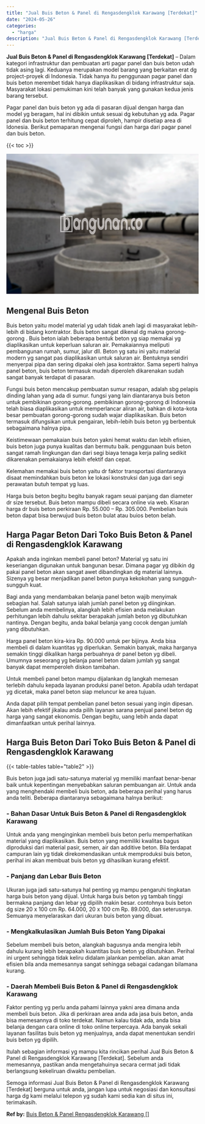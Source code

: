 ```yaml
---
title: "Jual Buis Beton & Panel di Rengasdengklok Karawang [Terdekat]"
date: "2024-05-26"
categories: 
  - "harga"
description: "Jual Buis Beton & Panel di Rengasdengklok Karawang [Terdekat]. Semoga informasi Jual Buis Beton & Panel di Rengasdengklok Karawang [Terdekat] berguna untuk..."
---
```


**Jual Buis Beton & Panel di Rengasdengklok Karawang \[Terdekat\]** – Dalam kategori infrastruktur dan pembuatan arti pagar panel dan buis beton udah tidak asing lagi. Keduanya merupakan model barang yang berkaitan erat dg project-proyek di Indonesia. Tidak hanya itu penggunaan pagar panel dan buis beton merembet tidak hanya diaplikasikan di bidang infrastruktur saja. Masyarakat lokasi pemukiman kini telah banyak yang gunakan kedua jenis barang tersebut.

Pagar panel dan buis beton yg ada di pasaran dijual dengan harga dan model yg beragam, hal ini dibikin untuk sesuai dg kebutuhan yg ada. Pagar panel dan buis beton terhitung cepat diproleh, hampir disetiap area di Idonesia. Berikut pemaparan mengenai fungsi dan harga dari pagar panel dan buis beton.

{{< toc >}}

![Jual Buis Beton & Panel di Rengasdengklok Karawang [Terdekat]](/images/jual-panel-buis-beton-murah-18.png)

## Mengenal Buis Beton

Buis beton yaitu model material yg udah tidak aneh lagi di masyarakat lebih-lebih di bidang kontraktor. Buis beton sangat dikenal dg makna gorong-gorong . Buis beton ialah beberapa bentuk beton yg siap memakai yg diaplikasikan untuk keperluan saluran air. Pemakaiannya meliputi pembangunan rumah, sumur, jalur dll. Beton yg satu ini yaitu material modern yg sangat pas diaplikasikan untuk saluran air. Bentuknya sendiri menyerpai pipa dan sering dipakai oleh jasa kontraktor. Sama seperti halnya panel beton, buis beton termasuk mudah diperoleh dikarenakan sudah sangat banyak terdapat di pasaran.

Fungsi buis beton mencakup pembuatan sumur resapan, adalah sbg pelapis dinding lahan yang ada di sumur. fungsi yang lain diantaranya buis beton untuk pembikinan gorong-gorong. pembikinan gorong-gorong di Indonesia telah biasa diaplikasikan untuk memperlancar aliran air, bahkan di kota-kota besar pembuatan gorong-gorong sudah wajar diaplikasikan. Buis beton termasuk difungsikan untuk pengairan, lebih-lebih buis beton yg berbentuk sebagaimana halnya pipa.

Keistimewaan pemakaian buis beton yakni hemat waktu dan lebih efisien, buis beton juga punya kualitas dan bermutu baik. penggunaan buis beton sangat ramah lingkungan dan dari segi biaya tenaga kerja paling sedikit dikarenakan pemakaianya lebih efektif dan cepat.

Kelemahan memakai buis beton yaitu dr faktor transportasi diantaranya disaat memindahkan buis beton ke lokasi konstruksi dan juga dari segi perawatan butuh tempat yg luas.

Harga buis beton begitu begitu banyak ragam seuai panjang dan diameter dr size tersebut. Buis beton mampu dibeli secara online via web. Kisaran harga dr buis beton perkiraan Rp. 55.000 – Rp. 305.000. Pembelian buis beton dapat bisa berwujud buis beton bulat atau buios beton belah.

## Harga Pagar Beton Dari Toko Buis Beton & Panel di Rengasdengklok Karawang

Apakah anda inginkan membeli panel beton? Material yg satu ini keseriangan digunakan untuk bangunan besar. Dimana pagar yg dibikin dg pakai panel beton akan sangat awet dibandingkan dg material lainnya. Sizenya yg besar menjadikan panel beton punya kekokohan yang sungguh-sungguh kuat.

Bagi anda yang mendambakan belanja panel beton wajib menyimak sebagian hal. Salah satunya ialah jumlah panel beton yg diinginkan. Sebelum anda membelinya, alangkah lebih efisien anda melakukan perhitungan lebih dahulu sekitar berapakah jumlah beton yg dibutuhkan nantinya. Dengan begitu, anda bakal belanja yang cocok dengan jumlah yang dibutuhkan.

Harga panel beton kira-kira Rp. 90.000 untuk per bijinya. Anda bisa membeli di dalam kuantitas yg diperlukan. Semakin banyak, maka harganya semakin tinggi dikalikan harga perbuahnya dr panel beton yg dibeli. Umumnya seseorang yg belanja panel beton dalam jumlah yg sangat banyak dapat memperoleh diskon tambahan.

Untuk membeli panel beton mampu dijalankan dg langkah memesan terlebih dahulu kepada layanan produksi panel beton. Apabila udah terdapat yg dicetak, maka panel beton siap meluncur ke area tujuan.

Anda dapat pilih tempat pembelian panel beton sesuai yang ingin dipesan. Akan lebih efektif jikalau anda pilih layanan sarana penjual panel beton dg harga yang sangat ekonomis. Dengan begitu, uang lebih anda dapat dimanfaatkan untuk perihal lainnya.

## Harga Buis Beton Dari Toko Buis Beton & Panel di Rengasdengklok Karawang

{{< table-tables table="table2" >}}

Buis beton juga jadi satu-satunya material yg memiliki manfaat benar-benar baik untuk kepentingan menyebabkan saluran pembuangan air. Untuk anda yang menghendaki membeli buis beton, ada beberapa perihal yang harus anda teliti. Beberapa diantaranya sebagaimana halnya berikut:

### \- Bahan Dasar Untuk Buis Beton & Panel di Rengasdengklok Karawang

Untuk anda yang menginginkan membeli buis beton perlu memperhatikan material yang diaplikasikan. Buis beton yang memiliki kwalitas bagus diproduksi dari material pasir, semen, air dan additive beton. Bila terdapat campuran lain yg tidak direkomendasikan untuk memproduksi buis beton, perihal ini akan membuat buis beton yg dihasilkan kurang efektif.

### \- Panjang dan Lebar Buis Beton

Ukuran juga jadi satu-satunya hal penting yg mampu pengaruhi tingkatan harga buis beton yang dijual. Untuk harga buis beton yg tambah tinggi bermakna panjang dan lebar yg dipilih makin besar. contohnya buis beton dg size 20 x 100 cm Rp. 64.000, 20 x 100 cm Rp. 89.000, dan seterusnya. Semuanya menyelaraskan dari ukuran buis beton yang dibuat.

### \- Mengkalkulasikan Jumlah Buis Beton Yang Dipakai

Sebelum membeli buis beton, alangkah bagusnya anda mengira lebih dahulu kurang lebih berapakah kuantitas buis beton yg dibutuhkan. Perihal ini urgent sehingga tidak keliru didalam jalankan pembelian. akan amat efisien bila anda memesannya sangat sehingga sebagai cadangan bilamana kurang.

### \- Daerah Membeli Buis Beton & Panel di Rengasdengklok Karawang

Faktor penting yg perlu anda pahami lainnya yakni area dimana anda membeli buis beton. Jika di perkiraan area anda ada jasa buis beton, anda bisa memesannya di toko terdekat. Namun kalau tidak ada, anda bisa belanja dengan cara online di toko online terpercaya. Ada banyak sekali layanan fasilitas buis beton yg menjualnya, anda dapat menentukan sendiri buis beton yg dipilih.

Itulah sebagian informasi yg mampu kita rincikan perihal Jual Buis Beton & Panel di Rengasdengklok Karawang \[Terdekat\]. Sebelum anda memesannya, pastikan anda mengetahuinya secara cermat jadi tidak berlangsung kekeliruan diwaktu pembelian.

Semoga informasi Jual Buis Beton & Panel di Rengasdengklok Karawang \[Terdekat\] berguna untuk anda, jangan lupa untuk negosiasi dan konsultasi harga dg kami melalui telepon yg sudah kami sedia kan di situs ini, terimakasih.

**Ref by:** [Buis Beton & Panel Rengasdengklok Karawang []](https://id.wikipedia.org/wiki/Buis)
